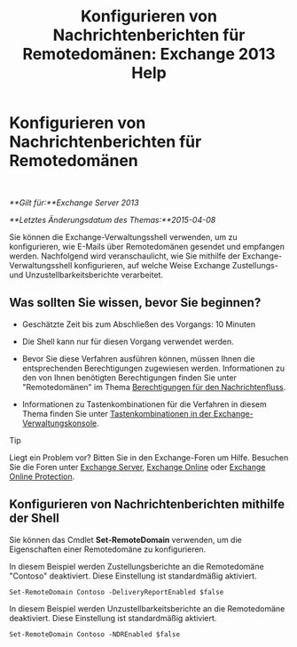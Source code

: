 ﻿---
title: 'Konfigurieren von Nachrichtenberichten für Remotedomänen: Exchange 2013 Help'
TOCTitle: Konfigurieren von Nachrichtenberichten für Remotedomänen
ms:assetid: 73dc686a-e7a3-44c7-b82f-f52ff9273199
ms:mtpsurl: https://technet.microsoft.com/de-de/library/JJ649325(v=EXCHG.150)
ms:contentKeyID: 50476009
ms.date: 04/24/2018
mtps_version: v=EXCHG.150
ms.translationtype: HT
---

# Konfigurieren von Nachrichtenberichten für Remotedomänen

 

_**Gilt für:**Exchange Server 2013_

_**Letztes Änderungsdatum des Themas:**2015-04-08_

Sie können die Exchange-Verwaltungsshell verwenden, um zu konfigurieren, wie E-Mails über Remotedomänen gesendet und empfangen werden. Nachfolgend wird veranschaulicht, wie Sie mithilfe der Exchange-Verwaltungsshell konfigurieren, auf welche Weise Exchange Zustellungs- und Unzustellbarkeitsberichte verarbeitet.

## Was sollten Sie wissen, bevor Sie beginnen?

  - Geschätzte Zeit bis zum Abschließen des Vorgangs: 10 Minuten

  - Die Shell kann nur für diesen Vorgang verwendet werden.

  - Bevor Sie diese Verfahren ausführen können, müssen Ihnen die entsprechenden Berechtigungen zugewiesen werden. Informationen zu den von Ihnen benötigten Berechtigungen finden Sie unter "Remotedomänen" im Thema [Berechtigungen für den Nachrichtenfluss](mail-flow-permissions-exchange-2013-help.md).

  - Informationen zu Tastenkombinationen für die Verfahren in diesem Thema finden Sie unter [Tastenkombinationen in der Exchange-Verwaltungskonsole](keyboard-shortcuts-in-the-exchange-admin-center-exchange-online-protection-help.md).


> [!TIP]
> Liegt ein Problem vor? Bitten Sie in den Exchange-Foren um Hilfe. Besuchen Sie die Foren unter <A href="https://go.microsoft.com/fwlink/p/?linkid=60612">Exchange Server</A>, <A href="https://go.microsoft.com/fwlink/p/?linkid=267542">Exchange Online</A> oder <A href="https://go.microsoft.com/fwlink/p/?linkid=285351">Exchange Online Protection</A>.



## Konfigurieren von Nachrichtenberichten mithilfe der Shell

Sie können das Cmdlet **Set-RemoteDomain** verwenden, um die Eigenschaften einer Remotedomäne zu konfigurieren.

In diesem Beispiel werden Zustellungsberichte an die Remotedomäne "Contoso" deaktiviert. Diese Einstellung ist standardmäßig aktiviert.

    Set-RemoteDomain Contoso -DeliveryReportEnabled $false

In diesem Beispiel werden Unzustellbarkeitsberichte an die Remotedomäne deaktiviert. Diese Einstellung ist standardmäßig aktiviert.

    Set-RemoteDomain Contoso -NDREnabled $false

